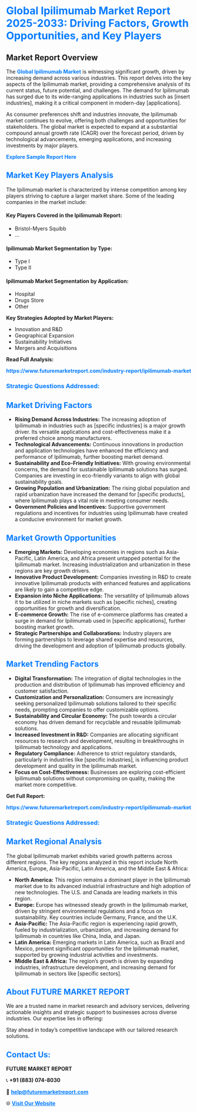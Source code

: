 <h1 style="color: #007BFF;">Global Ipilimumab Market Report 2025-2033: Driving Factors, Growth Opportunities, and Key Players</h1>

<section id="overview">
<h2>Market Report Overview</h2>
<p>The <a href="https://www.futuremarketreport.com/industry-report/ipilimumab-market" style="color: #007BFF; text-decoration: none;"><strong>Global Ipilimumab Market</strong></a> is witnessing significant growth, driven by increasing demand across various industries. This report delves into the key aspects of the Ipilimumab market, providing a comprehensive analysis of its current status, future potential, and challenges. The demand for Ipilimumab has surged due to its wide-ranging applications in industries such as [insert industries], making it a critical component in modern-day [applications].</p>
<p>As consumer preferences shift and industries innovate, the Ipilimumab market continues to evolve, offering both challenges and opportunities for stakeholders. The global market is expected to expand at a substantial compound annual growth rate (CAGR) over the forecast period, driven by technological advancements, emerging applications, and increasing investments by major players.</p>
</section>

<section id="overview">
<p><a href="https://www.futuremarketreport.com/request-sample/reportId=102900" style="color: #007BFF; text-decoration: none;"><strong>Explore Sample Report Here</strong></a></p>
</section>

<section id="key-players">
<h2 style="color: #007BFF;">Market Key Players Analysis</h2>
<p>The Ipilimumab market is characterized by intense competition among key players striving to capture a larger market share. Some of the leading companies in the market include:</p>
<h4>Key Players Covered in the Ipilimumab Report:</h4>
<ul><li>Bristol-Myers Squibb</li><li>...</li></ul>
<h4>Ipilimumab Market Segmentation by Type:</h4>
<ul><li>Type I</li><li>Type II</li></ul>

<h4>Ipilimumab Market Segmentation by Application:</h4>
<ul><li>Hospital</li><li>Drugs Store</li><li>Other</li></ul>
<p><strong>Key Strategies Adopted by Market Players:</strong></p>
<ul>
<li>Innovation and R&D</li>
<li>Geographical Expansion</li>
<li>Sustainability Initiatives</li>
<li>Mergers and Acquisitions</li>
</ul>
</section>

<section>
<p><strong>Read Full Analysis: </strong></p><a href="https://www.futuremarketreport.com/industry-report/ipilimumab-market" style="color: #007BFF; text-decoration: none;"><strong>https://www.futuremarketreport.com/industry-report/ipilimumab-market</strong></a>
<h3 style="color: #007BFF;">Strategic Questions Addressed:</h3>
</section>

<section id="driving-factors">
<h2 style="color: #007BFF;">Market Driving Factors</h2>
<ul>
<li><strong>Rising Demand Across Industries:</strong> The increasing adoption of Ipilimumab in industries such as [specific industries] is a major growth driver. Its versatile applications and cost-effectiveness make it a preferred choice among manufacturers.</li>
<li><strong>Technological Advancements:</strong> Continuous innovations in production and application technologies have enhanced the efficiency and performance of Ipilimumab, further boosting market demand.</li>
<li><strong>Sustainability and Eco-Friendly Initiatives:</strong> With growing environmental concerns, the demand for sustainable Ipilimumab solutions has surged. Companies are investing in eco-friendly variants to align with global sustainability goals.</li>
<li><strong>Growing Population and Urbanization:</strong> The rising global population and rapid urbanization have increased the demand for [specific products], where Ipilimumab plays a vital role in meeting consumer needs.</li>
<li><strong>Government Policies and Incentives:</strong> Supportive government regulations and incentives for industries using Ipilimumab have created a conducive environment for market growth.</li>
</ul>
</section>

<section id="growth-opportunities">
<h2 style="color: #007BFF;">Market Growth Opportunities</h2>
<ul>
<li><strong>Emerging Markets:</strong> Developing economies in regions such as Asia-Pacific, Latin America, and Africa present untapped potential for the Ipilimumab market. Increasing industrialization and urbanization in these regions are key growth drivers.</li>
<li><strong>Innovative Product Development:</strong> Companies investing in R&D to create innovative Ipilimumab products with enhanced features and applications are likely to gain a competitive edge.</li>
<li><strong>Expansion into Niche Applications:</strong> The versatility of Ipilimumab allows it to be utilized in niche markets such as [specific niches], creating opportunities for growth and diversification.</li>
<li><strong>E-commerce Growth:</strong> The rise of e-commerce platforms has created a surge in demand for Ipilimumab used in [specific applications], further boosting market growth.</li>
<li><strong>Strategic Partnerships and Collaborations:</strong> Industry players are forming partnerships to leverage shared expertise and resources, driving the development and adoption of Ipilimumab products globally.</li>
</ul>
</section>

<section id="trending-factors">
<h2 style="color: #007BFF;">Market Trending Factors</h2>
<ul>
<li><strong>Digital Transformation:</strong> The integration of digital technologies in the production and distribution of Ipilimumab has improved efficiency and customer satisfaction.</li>
<li><strong>Customization and Personalization:</strong> Consumers are increasingly seeking personalized Ipilimumab solutions tailored to their specific needs, prompting companies to offer customizable options.</li>
<li><strong>Sustainability and Circular Economy:</strong> The push towards a circular economy has driven demand for recyclable and reusable Ipilimumab solutions.</li>
<li><strong>Increased Investment in R&D:</strong> Companies are allocating significant resources to research and development, resulting in breakthroughs in Ipilimumab technology and applications.</li>
<li><strong>Regulatory Compliance:</strong> Adherence to strict regulatory standards, particularly in industries like [specific industries], is influencing product development and quality in the Ipilimumab market.</li>
<li><strong>Focus on Cost-Effectiveness:</strong> Businesses are exploring cost-efficient Ipilimumab solutions without compromising on quality, making the market more competitive.</li>
</ul>
</section>

<section>
<p><strong>Get Full Report: </strong></p><a href="https://www.futuremarketreport.com/industry-report/ipilimumab-market" style="color: #007BFF; text-decoration: none;"><strong>https://www.futuremarketreport.com/industry-report/ipilimumab-market</strong></a>
<h3 style="color: #007BFF;">Strategic Questions Addressed:</h3>
</section>


<section id="regional-analysis">
<h2 style="color: #007BFF;">Market Regional Analysis</h2>
<p>The global Ipilimumab market exhibits varied growth patterns across different regions. The key regions analyzed in this report include North America, Europe, Asia-Pacific, Latin America, and the Middle East & Africa:</p>
<ul>
<li><strong>North America:</strong> This region remains a dominant player in the Ipilimumab market due to its advanced industrial infrastructure and high adoption of new technologies. The U.S. and Canada are leading markets in this region.</li>
<li><strong>Europe:</strong> Europe has witnessed steady growth in the Ipilimumab market, driven by stringent environmental regulations and a focus on sustainability. Key countries include Germany, France, and the U.K.</li>
<li><strong>Asia-Pacific:</strong> The Asia-Pacific region is experiencing rapid growth, fueled by industrialization, urbanization, and increasing demand for Ipilimumab in countries like China, India, and Japan.</li>
<li><strong>Latin America:</strong> Emerging markets in Latin America, such as Brazil and Mexico, present significant opportunities for the Ipilimumab market, supported by growing industrial activities and investments.</li>
<li><strong>Middle East & Africa:</strong> The region’s growth is driven by expanding industries, infrastructure development, and increasing demand for Ipilimumab in sectors like [specific sectors].</li>
</ul>
</section>

<footer>
<h2 style="color: #007BFF;">About FUTURE MARKET REPORT</h2>
<p>We are a trusted name in market research and advisory services, delivering actionable insights and strategic support to businesses across diverse industries. Our expertise lies in offering:</p>

<p>Stay ahead in today’s competitive landscape with our tailored research solutions.</p>

<h2 style="color: #007BFF;">Contact Us:</h2>
<p><strong>FUTURE MARKET REPORT</strong></p>
<p>📞 <strong>+91 (883) 074-8030</strong></p>
<p>📧 <strong><a href="mailto:help@futuremarketreport.com" style="color: #007BFF;">help@futuremarketreport.com</a></strong></p>
<p>🌐 <strong><a href="https://www.futuremarketreport.com/" style="color: #007BFF;">Visit Our Website</a></strong></p>
</footer>